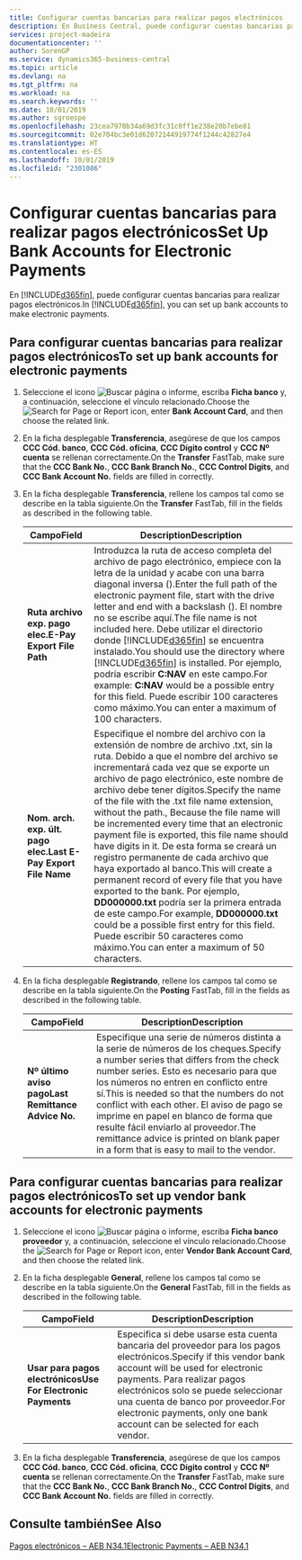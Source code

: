 ```yaml
---
title: Configurar cuentas bancarias para realizar pagos electrónicos
description: En Business Central, puede configurar cuentas bancarias para realizar pagos electrónicos.
services: project-madeira
documentationcenter: ''
author: SorenGP
ms.service: dynamics365-business-central
ms.topic: article
ms.devlang: na
ms.tgt_pltfrm: na
ms.workload: na
ms.search.keywords: ''
ms.date: 10/01/2019
ms.author: sgroespe
ms.openlocfilehash: 23cea7970b34a69d3fc31c0ff1e238e20b7ebe81
ms.sourcegitcommit: 02e704bc3e01d62072144919774f1244c42827e4
ms.translationtype: HT
ms.contentlocale: es-ES
ms.lasthandoff: 10/01/2019
ms.locfileid: "2301086"
---
```

# <a name="set-up-bank-accounts-for-electronic-payments"></a><span data-ttu-id="cb4d6-103">Configurar cuentas bancarias para realizar pagos electrónicos</span><span class="sxs-lookup"><span data-stu-id="cb4d6-103">Set Up Bank Accounts for Electronic Payments</span></span>
<span data-ttu-id="cb4d6-104">En [!INCLUDE[d365fin](../../includes/d365fin_md.md)], puede configurar cuentas bancarias para realizar pagos electrónicos.</span><span class="sxs-lookup"><span data-stu-id="cb4d6-104">In [!INCLUDE[d365fin](../../includes/d365fin_md.md)], you can set up bank accounts to make electronic payments.</span></span>  

## <a name="to-set-up-bank-accounts-for-electronic-payments"></a><span data-ttu-id="cb4d6-105">Para configurar cuentas bancarias para realizar pagos electrónicos</span><span class="sxs-lookup"><span data-stu-id="cb4d6-105">To set up bank accounts for electronic payments</span></span>  

1.  <span data-ttu-id="cb4d6-106">Seleccione el icono ![Buscar página o informe](../../media/ui-search/search_small.png "icono Buscar página o informe"), escriba **Ficha banco** y, a continuación, seleccione el vínculo relacionado.</span><span class="sxs-lookup"><span data-stu-id="cb4d6-106">Choose the ![Search for Page or Report](../../media/ui-search/search_small.png "Search for Page or Report icon") icon, enter **Bank Account Card**, and then choose the related link.</span></span>  
2.  <span data-ttu-id="cb4d6-107">En la ficha desplegable **Transferencia**, asegúrese de que los campos **CCC Cód. banco**, **CCC Cód. oficina**, **CCC Dígito control** y **CCC Nº cuenta** se rellenan correctamente.</span><span class="sxs-lookup"><span data-stu-id="cb4d6-107">On the **Transfer** FastTab, make sure that the **CCC Bank No.**, **CCC Bank Branch No.**, **CCC Control Digits**, and **CCC Bank Account No.** fields are filled in correctly.</span></span>  
3.  <span data-ttu-id="cb4d6-108">En la ficha desplegable **Transferencia**, rellene los campos tal como se describe en la tabla siguiente.</span><span class="sxs-lookup"><span data-stu-id="cb4d6-108">On the **Transfer** FastTab, fill in the fields as described in the following table.</span></span>  

    |<span data-ttu-id="cb4d6-109">Campo</span><span class="sxs-lookup"><span data-stu-id="cb4d6-109">Field</span></span>|<span data-ttu-id="cb4d6-110">Description</span><span class="sxs-lookup"><span data-stu-id="cb4d6-110">Description</span></span>|  
    |---------------------------------|---------------------------------------|  
    |<span data-ttu-id="cb4d6-111">**Ruta archivo exp. pago elec.**</span><span class="sxs-lookup"><span data-stu-id="cb4d6-111">**E-Pay Export File Path**</span></span>|<span data-ttu-id="cb4d6-112">Introduzca la ruta de acceso completa del archivo de pago electrónico, empiece con la letra de la unidad y acabe con una barra diagonal inversa (\).</span><span class="sxs-lookup"><span data-stu-id="cb4d6-112">Enter the full path of the electronic payment file, start with the drive letter and end with a backslash ().</span></span> <span data-ttu-id="cb4d6-113">El nombre no se escribe aquí.</span><span class="sxs-lookup"><span data-stu-id="cb4d6-113">The file name is not included here.</span></span> <span data-ttu-id="cb4d6-114">Debe utilizar el directorio donde [!INCLUDE[d365fin](../../includes/d365fin_md.md)] se encuentra instalado.</span><span class="sxs-lookup"><span data-stu-id="cb4d6-114">You should use the directory where [!INCLUDE[d365fin](../../includes/d365fin_md.md)] is installed.</span></span> <span data-ttu-id="cb4d6-115">Por ejemplo, podría escribir **C:NAV** en este campo.</span><span class="sxs-lookup"><span data-stu-id="cb4d6-115">For example: **C:NAV** would be a possible entry for this field.</span></span> <span data-ttu-id="cb4d6-116">Puede escribir 100 caracteres como máximo.</span><span class="sxs-lookup"><span data-stu-id="cb4d6-116">You can enter a maximum of 100 characters.</span></span>|  
    |<span data-ttu-id="cb4d6-117">**Nom. arch. exp. últ. pago elec.**</span><span class="sxs-lookup"><span data-stu-id="cb4d6-117">**Last E-Pay Export File Name**</span></span>|<span data-ttu-id="cb4d6-118">Especifique el nombre del archivo con la extensión de nombre de archivo .txt, sin la ruta. Debido a que el nombre del archivo se incrementará cada vez que se exporte un archivo de pago electrónico, este nombre de archivo debe tener dígitos.</span><span class="sxs-lookup"><span data-stu-id="cb4d6-118">Specify the name of the file with the .txt file name extension, without the path., Because the file name will be incremented every time that an electronic payment file is exported, this file name should have digits in it.</span></span> <span data-ttu-id="cb4d6-119">De esta forma se creará un registro permanente de cada archivo que haya exportado al banco.</span><span class="sxs-lookup"><span data-stu-id="cb4d6-119">This will create a permanent record of every file that you have exported to the bank.</span></span> <span data-ttu-id="cb4d6-120">Por ejemplo, **DD000000.txt** podría ser la primera entrada de este campo.</span><span class="sxs-lookup"><span data-stu-id="cb4d6-120">For example, **DD000000.txt** could be a possible first entry for this field.</span></span> <span data-ttu-id="cb4d6-121">Puede escribir 50 caracteres como máximo.</span><span class="sxs-lookup"><span data-stu-id="cb4d6-121">You can enter a maximum of 50 characters.</span></span>|  

4.  <span data-ttu-id="cb4d6-122">En la ficha desplegable **Registrando**, rellene los campos tal como se describe en la tabla siguiente.</span><span class="sxs-lookup"><span data-stu-id="cb4d6-122">On the **Posting** FastTab, fill in the fields as described in the following table.</span></span>  

    |<span data-ttu-id="cb4d6-123">Campo</span><span class="sxs-lookup"><span data-stu-id="cb4d6-123">Field</span></span>|<span data-ttu-id="cb4d6-124">Description</span><span class="sxs-lookup"><span data-stu-id="cb4d6-124">Description</span></span>|  
    |---------------------------------|---------------------------------------|  
    |<span data-ttu-id="cb4d6-125">**Nº último aviso pago**</span><span class="sxs-lookup"><span data-stu-id="cb4d6-125">**Last Remittance Advice No.**</span></span>|<span data-ttu-id="cb4d6-126">Especifique una serie de números distinta a la serie de números de los cheques.</span><span class="sxs-lookup"><span data-stu-id="cb4d6-126">Specify a number series that differs from the check number series.</span></span> <span data-ttu-id="cb4d6-127">Esto es necesario para que los números no entren en conflicto entre sí.</span><span class="sxs-lookup"><span data-stu-id="cb4d6-127">This is needed so that the numbers do not conflict with each other.</span></span> <span data-ttu-id="cb4d6-128">El aviso de pago se imprime en papel en blanco de forma que resulte fácil enviarlo al proveedor.</span><span class="sxs-lookup"><span data-stu-id="cb4d6-128">The remittance advice is printed on blank paper in a form that is easy to mail to the vendor.</span></span>|  

## <a name="to-set-up-vendor-bank-accounts-for-electronic-payments"></a><span data-ttu-id="cb4d6-129">Para configurar cuentas bancarias para realizar pagos electrónicos</span><span class="sxs-lookup"><span data-stu-id="cb4d6-129">To set up vendor bank accounts for electronic payments</span></span>  

1.  <span data-ttu-id="cb4d6-130">Seleccione el icono ![Buscar página o informe](../../media/ui-search/search_small.png "icono Buscar página o informe"), escriba **Ficha banco proveedor** y, a continuación, seleccione el vínculo relacionado.</span><span class="sxs-lookup"><span data-stu-id="cb4d6-130">Choose the ![Search for Page or Report](../../media/ui-search/search_small.png "Search for Page or Report icon") icon, enter **Vendor Bank Account Card**, and then choose the related link.</span></span>  
2.  <span data-ttu-id="cb4d6-131">En la ficha desplegable **General**, rellene los campos tal como se describe en la tabla siguiente.</span><span class="sxs-lookup"><span data-stu-id="cb4d6-131">On the **General** FastTab, fill in the fields as described in the following table.</span></span>  

    |<span data-ttu-id="cb4d6-132">Campo</span><span class="sxs-lookup"><span data-stu-id="cb4d6-132">Field</span></span>|<span data-ttu-id="cb4d6-133">Description</span><span class="sxs-lookup"><span data-stu-id="cb4d6-133">Description</span></span>|  
    |---------------------------------|---------------------------------------|  
    |<span data-ttu-id="cb4d6-134">**Usar para pagos electrónicos**</span><span class="sxs-lookup"><span data-stu-id="cb4d6-134">**Use For Electronic Payments**</span></span>|<span data-ttu-id="cb4d6-135">Especifica si debe usarse esta cuenta bancaria del proveedor para los pagos electrónicos.</span><span class="sxs-lookup"><span data-stu-id="cb4d6-135">Specify if this vendor bank account will be used for electronic payments.</span></span> <span data-ttu-id="cb4d6-136">Para realizar pagos electrónicos solo se puede seleccionar una cuenta de banco por proveedor.</span><span class="sxs-lookup"><span data-stu-id="cb4d6-136">For electronic payments, only one bank account can be selected for each vendor.</span></span>|  

3.  <span data-ttu-id="cb4d6-137">En la ficha desplegable **Transferencia**, asegúrese de que los campos **CCC Cód. banco**, **CCC Cód. oficina**, **CCC Dígito control** y **CCC Nº cuenta** se rellenan correctamente.</span><span class="sxs-lookup"><span data-stu-id="cb4d6-137">On the **Transfer** FastTab, make sure that the **CCC Bank No.**, **CCC Bank Branch No.**, **CCC Control Digits**, and **CCC Bank Account No.** fields are filled in correctly.</span></span>  

## <a name="see-also"></a><span data-ttu-id="cb4d6-138">Consulte también</span><span class="sxs-lookup"><span data-stu-id="cb4d6-138">See Also</span></span>  
 [<span data-ttu-id="cb4d6-139">Pagos electrónicos – AEB N34.1</span><span class="sxs-lookup"><span data-stu-id="cb4d6-139">Electronic Payments – AEB N34.1</span></span>](electronic-payments-aeb-n341.md)
